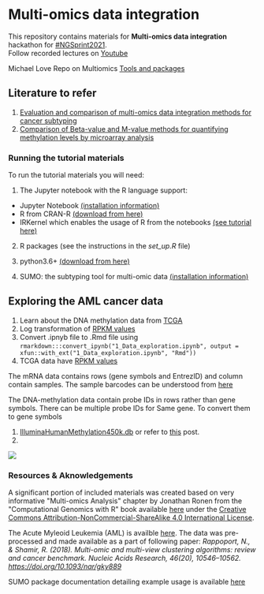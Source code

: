 # Multi-omics data integration

This repository contains materials for **Multi-omics data integration** hackathon for [#NGSprint2021](https://ngschool.eu/ngsprint).<br>
Follow recorded lectures on [Youtube](https://www.youtube.com/NGSchoolEU)

Michael Love Repo on Multiomics [Tools and packages](https://github.com/mikelove/awesome-multi-omics)<br>

## Literature to refer

1. [Evaluation and comparison of multi-omics data integration methods for cancer subtyping](https://journals.plos.org/ploscompbiol/article?id=10.1371/journal.pcbi.1009224)
2. [Comparison of Beta-value and M-value methods for quantifying methylation levels by microarray analysis](https://bmcbioinformatics.biomedcentral.com/articles/10.1186/1471-2105-11-587)


### Running the tutorial materials

To run the tutorial materials you will need:

1. The Jupyter notebook with the R language support:

  - Jupyter Notebook [(installation information)](https://jupyter.org/install)
  - R from CRAN-R [(download from here)](https://cloud.r-project.org)
  - IRKernel which enables the usage of R from the notebooks [(see tutorial here)](https://towardsdatascience.com/how-to-run-r-scripts-in-jupyter-15527148d2a)

2. R packages (see the instructions in the *set_up.R* file)

3. python3.6+ [(download from here)](https://www.python.org/downloads)

4. SUMO: the subtyping tool for multi-omic data [(installation information)](https://github.com/ratan-lab/sumo)

## Exploring the AML cancer data
1. Learn about the DNA methylation data from [TCGA](https://www.youtube.com/watch?v=Jg8MiFamLfg)
2. Log transformation of [RPKM values](https://www.biostars.org/p/344925/)
3. Convert .ipnyb file to .Rmd file using `rmarkdown:::convert_ipynb("1_Data_exploration.ipynb", output = xfun::with_ext("1_Data_exploration.ipynb", "Rmd"))`
4. TCGA data have [RPKM values](https://www.biostars.org/p/245073/)

The mRNA data contains rows (gene symbols and EntrezID) and column contain samples. The sample barcodes can be understood from [here](https://docs.gdc.cancer.gov/Encyclopedia/pages/TCGA_Barcode/)

The DNA-methylation data contain probe IDs in rows rather than gene symbols. There can be multiple probe IDs for Same gene. To convert them to gene symbols<br>
1. [IlluminaHumanMethylation450k.db](https://www.bioconductor.org/packages/devel/data/annotation/manuals/IlluminaHumanMethylation450k.db/man/IlluminaHumanMethylation450k.db.pdf) or refer to [this](https://www.biostars.org/p/466283/) post.
2. 

![](https://docs.gdc.cancer.gov/Encyclopedia/pages/images/barcode.png)
### Resources & Aknowledgements

A significant portion of included materials was created based on very informative "Multi-omics Analysis" chapter by Jonathan Ronen from the "Computational Genomics with R" book available [here](https://compgenomr.github.io/book/multiomics.html) under the [Creative Commons Attribution-NonCommercial-ShareAlike 4.0 International License](https://creativecommons.org/licenses/by-nc-sa/4.0/).

The Acute Myleoid Leukemia (AML) is availble [here](http://acgt.cs.tau.ac.il/multi_omic_benchmark/download.html). The data was pre-processed and made available as a part of following paper: *Rappoport, N., & Shamir, R. (2018). Multi-omic and multi-view clustering algorithms: review and cancer benchmark. Nucleic Acids Research, 46(20), 10546–10562. https://doi.org/10.1093/nar/gky889*

SUMO package documentation detailing example usage is available [here](https://python-sumo.readthedocs.io/en/latest)
